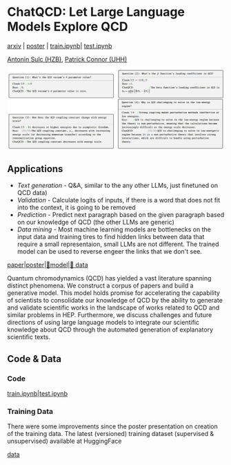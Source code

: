 # ChatQCD: Let Large Language Models Explore QCD
[arxiv](http://arxiv.org/abs/2409.19021) | [poster](CHATQCD_ICHEP24.png) | [train.ipynb](train.ipynb)| [test.ipynb](test.ipynb)

[Antonin Sulc (HZB)](https://sulcantonin.github.io/), [Patrick Connor (UHH)](https://www.desy.de/~connorpa/)

![ChatQCD Examples](qcd_example3.jpeg)


## Applications
- *Text generation* - Q&A, similar to the any other LLMs, just finetuned on QCD data)
- *Validation* - Calculate logits of inputs, if there is a word that does not fit into the context, it is going to be removed
- *Prediction* - Predict next paragraph based on the given paragraph based on our knowledge of QCD (the other LLMs are generic)
- *Data mining* - Most machine learning models are bottlenecks on the input data and training tires to find hidden links between data that require a small representaion, small LLMs are not different. The trained model can be used to reverse engeer the links that we don't see. 

[paper](ChatQCD_POS.pdf)|[poster](https://indico.cern.ch/event/1291157/contributions/5902233/attachments/2896991/5080392/CHATQCD_ICHEP24.pdf)|[🤗model](https://huggingface.co/sulcan/CHATQCD)|[🤗 data](https://huggingface.co/datasets/sulcan/ChatQCD/)

Quantum chromodynamics (QCD) has yielded a vast literature spanning distinct phenomena. We construct a corpus of papers and build a generative model. This model holds promise for accelerating the capability of scientists to consolidate our knowledge of QCD by the ability to generate and validate scientific works in the landscape of works related to QCD and similar problems in HEP. Furthermore, we discuss challenges and future directions of using large language models to integrate our scientific knowledge about QCD through the automated generation of explanatory scientific texts.



## Code & Data
### Code
[train.ipynb](train.ipynb)|[test.ipynb](test.ipynb)

### Training Data
There were some improvements since the poster presentation on creation of the training data. The latest (versioned) training dataset (supervised & unsupervised) available at HuggingFace

[data](https://huggingface.co/sulcan/CHATQCD)
